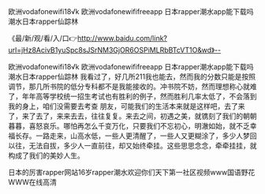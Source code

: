 欧洲vodafonewifi18√k
欧洲vodafonewififreeapp
日本rapper潮水app能下载吗
潮水日本rapper仙踪林


《最/新/观/看/入/口👉http://www.baidu.com/link?url=jHz8AcivB1yuSpc8sJSrNM3GjOR6OSPiMLRbBTcVT1O&wd》--

欧洲vodafonewifi18√k
欧洲vodafonewififreeapp
日本rapper潮水app能下载吗
潮水日本rapper仙踪林
我看过了，好几所211我也能去，然而我的分数只能是按照调节，那几所书院的低分专科都不是我能接收的。冲书院不妨，然而理想称心就难了，年年高等学校统一招生考试也有胜利的例子，然而胜利几率太低了，不会落到我的身上，咱们没需要去考查
朋友，可能我们的生活本来就是这样吧，去了来了，来了去了，来来去去，往往复复。来去之间，初遇之美，就镌刻了我们的朝朝暮暮，喜怒哀乐。哪怕再怎么千变万化，只要我们不忘初心，明澈如始，就不乏幸福长存。一路走来，山高水低，一些人更清醒了，一些人又更糊涂了，多少人梦回以往，无法自拔，多少人一直前往，却又始终牵挂。这些思思念念，牵牵挂挂，就构成了我们的美妙人生。





日本的厉害rapper网站16岁rapper潮水欢迎你们天下第一社区视频www国语野花WWW在线高清
